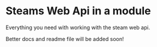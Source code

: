 # Steams Web Api in a module
Everything you need with working with the steam web api.

Better docs and readme file will be added soon!

